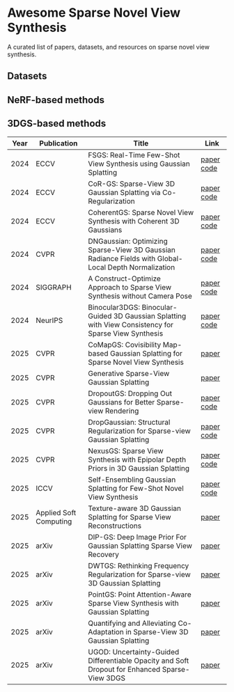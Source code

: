 # Awesome Sparse Novel View Synthesis
A curated list of papers, datasets, and resources on sparse novel view synthesis.

## Datasets


## NeRF-based methods


## 3DGS-based methods
| Year | Publication            | Title                                                                                                | Link                                                                                                                             |
| ---- | ---------------------- | ---------------------------------------------------------------------------------------------------- | -------------------------------------------------------------------------------------------------------------------------------- |
| 2024 | ECCV                   | FSGS: Real-Time Few-Shot View Synthesis using Gaussian Splatting                                     | [paper](https://arxiv.org/abs/2312.00451) [code](https://github.com/VITA-Group/FSGS.git)                                         |
| 2024 | ECCV                   | CoR-GS: Sparse-View 3D Gaussian Splatting via Co-Regularization                                      | [paper](https://arxiv.org/abs/2405.12110) [code](https://github.com/jiaw-z/CoR-GS.git)                                           |
| 2024 | ECCV                   | CoherentGS: Sparse Novel View Synthesis with Coherent 3D Gaussians                                   | [paper](https://arxiv.org/abs/2403.19495) [code](https://github.com/avinashpaliwal/CoherentGS.git)                               |
| 2024 | CVPR                   | DNGaussian: Optimizing Sparse-View 3D Gaussian Radiance Fields with Global-Local Depth Normalization | [paper](https://arxiv.org/abs/2403.06912) [code](https://github.com/Fictionarry/DNGaussian.git)                                  |
| 2024 | SIGGRAPH               | A Construct-Optimize Approach to Sparse View Synthesis without Camera Pose                           | [paper](https://arxiv.org/abs/2405.03659) [code](https://github.com/RaymondJiangkw/COGS.git)                                     |
| 2024 | NeurIPS                | Binocular3DGS: Binocular-Guided 3D Gaussian Splatting with View Consistency for Sparse View Synthesis | [paper](https://arxiv.org/abs/2410.18822) [code](https://github.com/hanl2010/Binocular3DGS.git)                                                                                        |
| 2025 | CVPR                   | CoMapGS: Covisibility Map-based Gaussian Splatting for Sparse Novel View Synthesis                   | [paper](https://arxiv.org/abs/2503.20998)                                                                                        |
| 2025 | CVPR                   | Generative Sparse-View Gaussian Splatting                                                            | [paper](https://openaccess.thecvf.com/content/CVPR2025/html/Kong_Generative_Sparse-View_Gaussian_Splatting_CVPR_2025_paper.html) |
| 2025 | CVPR                   | DropoutGS: Dropping Out Gaussians for Better Sparse-view Rendering                                   | [paper](https://arxiv.org/abs/2504.09491) [code](https://github.com/xuyx55/DropoutGS.git)                                        |
| 2025 | CVPR                   | DropGaussian: Structural Regularization for Sparse-view Gaussian Splatting                           | [paper](https://arxiv.org/abs/2504.00773) [code](https://github.com/DCVL-3D/DropGaussian_release.git)                            |
| 2025 | CVPR                   | NexusGS: Sparse View Synthesis with Epipolar Depth Priors in 3D Gaussian Splatting                   | [paper](https://arxiv.org/abs/2503.18794) [code](https://github.com/USMizuki/NexusGS.git)                                        |
| 2025 | ICCV                   | Self-Ensembling Gaussian Splatting for Few-Shot Novel View Synthesis                                 | [paper](https://arxiv.org/abs/2411.00144) [code](https://github.com/sailor-z/SE-GS.git)                                          |
| 2025 | Applied Soft Computing | Texture-aware 3D Gaussian Splatting for Sparse View Reconstructions                                  | [paper](https://doi.org/10.1016/j.asoc.2025.113530)                                                                              |
| 2025 | arXiv                  | DIP-GS: Deep Image Prior For Gaussian Splatting Sparse View Recovery                                 | [paper](https://arxiv.org/abs/2508.07372)                                                                                        |
| 2025 | arXiv                  | DWTGS: Rethinking Frequency Regularization for Sparse-view 3D Gaussian Splatting                     | [paper](https://arxiv.org/abs/2507.15690)                                                                                        |
| 2025 | arXiv                  | PointGS: Point Attention-Aware Sparse View Synthesis with Gaussian Splatting                         | [paper](https://arxiv.org/abs/2506.10335)                                                                                        |
| 2025 | arXiv                  | Quantifying and Alleviating Co-Adaptation in Sparse-View 3D Gaussian Splatting                       | [paper](https://arxiv.org/abs/2508.12720)                                                                                        |
| 2025 | arXiv                  | UGOD: Uncertainty-Guided Differentiable Opacity and Soft Dropout for Enhanced Sparse-View 3DGS       | [paper](https://arxiv.org/abs/2508.04968)                                                                                        |
